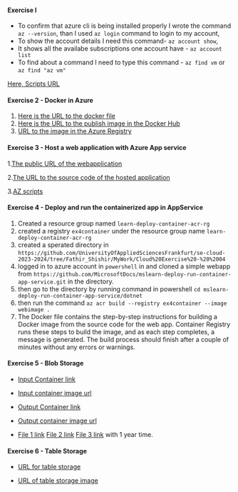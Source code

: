 #### Exercise I 

- To confirm that azure cli is being installed properly I wrote the command ``az --version``, than I used ``az login`` command to login to my account, 
- To show the account details I need this command- ``az account show``,
- It shows all the availabe subscriptions one account have - ``az account list`` 
- To find about a command I need to type this command -  ``az find vm`` or ``az find "az vm"``

[Here, Scripts URL](https://github.com/UniversityOfAppliedSciencesFrankfurt/se-cloud-2023-2024/blob/Fathir_Shishir/MyWork/Cloud%20Exercise%20-%20%2001/Ex1scripts.bat)


#### Exercise 2 - Docker in Azure

1. [Here is the URL to the docker file](https://github.com/UniversityOfAppliedSciencesFrankfurt/se-cloud-2022-2023/blob/Fathir_Shishir/MyWork/Cloud%20Exercise%20-%2002/ConsoleAppDocker/ConsoleAppDocker/Dockerfile) 
2. [Here is  the URL to the publish image in the Docker Hub](https://hub.docker.com/layers/fathir_shishir/cloudcomputing/1st/images/sha256-afb0e7328313f2cb768325f56ce0f31d87eaa74394bde951fad08252e74e42ff?context=repo)
3. [URL to the image in the Azure Registry](https://github.com/UniversityOfAppliedSciencesFrankfurt/se-cloud-2023-2024/blob/Fathir_Shishir/MyWork/Cloud%20Exercise%20-%2002/ConsoleAppDocker/AzureContainerRegistry.png)

#### Exercise 3 - Host a web application with Azure App service

1.[The public URL of the webapplication](https://exercie03.azurewebsites.net/)

2.[The URL to the source code of the hosted application](https://github.com/UniversityOfAppliedSciencesFrankfurt/se-cloud-2023-2024/blob/Fathir_Shishir/MyWork/Cloud%20Exercise-%2003/CloudProject/Program.cs)

3.[AZ scripts](https://github.com/UniversityOfAppliedSciencesFrankfurt/se-cloud-2023-2024/blob/Fathir_Shishir/MyWork/Cloud%20Exercise-%2003/shishirScripts.bat)

#### Exercise 4 - Deploy and run the containerized app in AppService

1. Created a resource group named ``learn-deploy-container-acr-rg``
2. created a registry ``ex4container`` under the resource group name ``learn-deploy-container-acr-rg``
3. created a sperated directory in ``https://github.com/UniversityOfAppliedSciencesFrankfurt/se-cloud-2023-2024/tree/Fathir_Shishir/MyWork/Cloud%20Exercise%20-%20%2004``
4. logged in to azure account in ``powershell`` in  and cloned a simple webapp from ``https://github.com/MicrosoftDocs/mslearn-deploy-run-container-app-service.git`` in the directory.
5. then go to the directory by running command in powershell ``cd mslearn-deploy-run-container-app-service/dotnet`` 
6. then run the command ``az acr build --registry ex4container --image webimage .``
7. The Docker file contains the step-by-step instructions for building a Docker image from the source code for the web app. Container Registry runs these steps to build the image, and as each step completes, a message is generated. The build process should finish after a couple of minutes without any errors or warnings.

#### Exercise 5 - Blob Storage

- [Input
Container link](https://blbstrg5.blob.core.windows.net/inputcontainer?sp=r&st=2023-06-20T12:08:05Z&se=2023-10-20T20:08:05Z&spr=https&sv=2022-11-02&sr=c&sig=HXbAPPmjOaBimOzp%2BjY4XVAf3Kbxim6%2FbMz%2FfhOtPZk%3D)
- [Input container image url](https://github.com/UniversityOfAppliedSciencesFrankfurt/se-cloud-2023-2024/blob/Fathir_Shishir/MyWork/Cloud%20Exercise%20-%2005/input_container.png)
- [Output
Container link](https://blbstrg5.blob.core.windows.net/outputcontainer?sp=r&st=2023-06-20T12:06:54Z&se=2023-10-20T20:06:54Z&spr=https&sv=2022-11-02&sr=c&sig=C4fMuwFtnY7BwLVv1r349JE2q3AgVngWvgIXll8FHo4%3D)
- [Output container image url](https://github.com/UniversityOfAppliedSciencesFrankfurt/se-cloud-2023-2024/blob/Fathir_Shishir/MyWork/Cloud%20Exercise%20-%2005/output_container.png)

- [File 1 link](https://blbstrg5.blob.core.windows.net/outputcontainer/App%20Service.pptx?sp=r&st=2023-06-20T12:09:09Z&se=2024-06-20T20:09:09Z&spr=https&sv=2022-11-02&sr=b&sig=BGBp3YDbYwIyaxC3TI6K7%2F%2FXqwvfKnmW8kFAOgoZDZk%3D)  [File 2 link](https://blbstrg5.blob.core.windows.net/outputcontainer/Azure.pptx?sp=r&st=2023-06-20T12:10:28Z&se=2024-06-20T20:10:28Z&spr=https&sv=2022-11-02&sr=b&sig=KNt%2FJ1z10PxWTxIM%2BAN%2Fw%2BqYTxb%2B3NwPOERpY6Jm2So%3D)  [File 3 link](https://blbstrg5.blob.core.windows.net/outputcontainer/Cloud%20Project%20Architecture.pptx?sp=r&st=2023-06-20T12:11:05Z&se=2024-06-20T20:11:05Z&spr=https&sv=2022-11-02&sr=b&sig=IxmMbFumliwKNG4hJYA9AaKEW3ZQ4Zr80TswuAtlfVg%3D) with 1 year time.

#### Exercise 6 - Table Storage

- [URL for table storage](https://blbstrg5.table.core.windows.net/?sv=2022-11-02&ss=bfqt&srt=sco&sp=rwdlacupiytfx&se=2023-10-20T20:11:56Z&st=2023-06-20T12:11:56Z&spr=https&sig=NWns%2FsdyNDnqM9EMU8Stlaj95xnJ2zPRoZGiBdOa8U8%3D)

- [URL of table storage image](https://github.com/UniversityOfAppliedSciencesFrankfurt/se-cloud-2023-2024/blob/Fathir_Shishir/MyWork/Cloud%20Exercise%20-06/table.png)